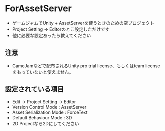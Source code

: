 # ForAssetServer
- ゲームジャムでUnity + AssetServerを使うときのための空プロジェクト
- Project Setting -> Editorのとこ設定しただけです
- 他に必要な設定あったら教えてください

## 注意
 - GameJamなどで配布されるUnity pro trial license、もしくはteam licenseをもっていないと使えません。

## 設定されている項目
 - Edit -> Project Setting -> Editor
 - Version Control Mode : AssetServer
 - Asset Serialization Mode : ForceText
 - Default Behaviour Mode : 3D
  - 2D Projectなら2Dにしてください
